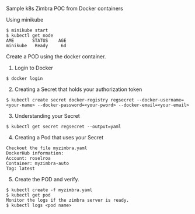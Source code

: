 Sample k8s Zimbra POC from Docker containers

Using minikube

```
$ minikube start
$ kubectl get node
AME       STATUS    AGE
minikube   Ready     6d
```

Create a POD using the docker container.

1) Login to Docker

```
$ docker login
```

2) Creating a Secret that holds your authorization token

```
$ kubectl create secret docker-registry regsecret --docker-username=<your-name> --docker-password=<your-pword> --docker-email=<your-email>
```

3) Understanding your Secret

```
$ kubectl get secret regsecret --output=yaml
```

4) Creating a Pod that uses your Secret

```
Checkout the file myzimbra.yaml
DockerHub information:
Account: roselroa
Container: myzimbra-auto
Tag: latest
```

5) Create the POD and verify.

```
$ kubectl create -f myzimbra.yaml
$ kubectl get pod
Monitor the logs if the zimbra server is ready.
$ kubectl logs <pod name>
```

